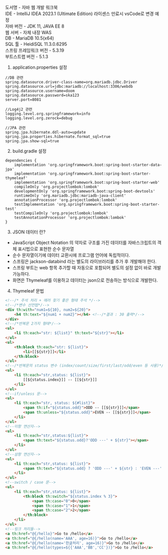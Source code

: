 도서명 - 자바 웹 개발 워크북  
IDE - IntelliJ IDEA 2023.1 (Ultimate Edition) 라이센스 만료시 vsCode로 변경 예정   
자바 버전 - JDK 11, JAVA EE 8  
웹 서버 - 자체 내장 WAS   
DB - MariaDB 10.5(x64)  
SQL 툴 - HeidiSQL 11.3.0.6295  
스프링 프레임워크 버전 - 5.3.19  
부트스트랩 버전 - 5.1.3  

1. application.properties 설정
```
//DB 관련
spring.datasource.driver-class-name=org.mariadb.jdbc.Driver
spring.datasource.url=jdbc:mariadb://localhost:3306/webdb
spring.datasource.username=doom
spring.datasource.password=ska123
server.port=8081

//Log4j2 관련
logging.level.org.springframework=info
logging.level.org.zerock=debug

//JPA 관련
spring.jpa.hibernate.ddl-auto=update
spring.jpa.properties.hibernate.format_sql=true
spring.jpa.show-sql=true
```
2. build.gradle 설정
```
dependencies {
	implementation 'org.springframework.boot:spring-boot-starter-data-jpa'
	implementation 'org.springframework.boot:spring-boot-starter-thymeleaf'
	implementation 'org.springframework.boot:spring-boot-starter-web'
	compileOnly 'org.projectlombok:lombok'
	developmentOnly 'org.springframework.boot:spring-boot-devtools'
	runtimeOnly 'org.mariadb.jdbc:mariadb-java-client'
	annotationProcessor 'org.projectlombok:lombok'
	testImplementation 'org.springframework.boot:spring-boot-starter-test'
	testCompileOnly 'org.projectlombok:lombok'
	testAnnotationProcessor 'org.projectlombok:lombok'
}
```
3. JSON 데이터 란?
  * JavaScript Object Notation 의 약자로 구조를 가진 데이터를 자바스크립트의 객체 표시법으로 표현한 순수 문자열 
  * 순수 문자열이기에 데이터 교환시에 프로그램 언어에 독립적이다.
  * 스프링은 jackson-databind 라는 별도의 라이브러리를 추가 후 개발해야 한다.
  * 스프링 부트는 web 항목 추가할 때 자동으로 포함되어 별도의 설정 없이 바로 개발 가능하다.
  * 화면은 Thymeleaf를 이용하고 데이터는 json으로 전송하는 방식으로 개발한다.

4. Thymeleaf 문법
```html
<!--/* 주석 처리 + 에러 찾기 좋은 형태 주석 */-->
<!--/*변수 선언법*/-->
<div th:with="num1=${10}, num2=${20}">
    <h4 th:text="${num1 + num2}"></h4> <!--/*결과 : 30 출력*/-->
</div>
<!--/*반복문 2가지 형태*/-->
<ul>
    <li th:each="str: ${list}" th:text="${str}"></li>
</ul>
<ul>
    <th:block th:each="str: ${list}">
        <li>[[${str}]]</li>
    </th:block>
</ul>
<!--/*반복문의 status 변수 (index/count/size/first/last/odd/even 등 사용)*/-->
<ul>
    <li th:each="str,status: ${list}">
        [[${status.index}]] -- [[${str}]]
    </li>
</ul>
<!--if/unless 문-->
<ul>
    <li th:each="str, status: ${#list}">
        <span th:if="${status.odd}">ODD -- [[${str}]]</span>
        <span th:unless="${status.odd}">EVEN -- [[${str}]]</span>
    </li>
</ul>
<!--이항 연산자-->
<ul>
    <li th:each="str,status:${list}">
        <span th:text="${status.odd}?'ODD ---' + ${str}"></span>
    </li>
</ul>
<!--삼항 연산자-->
<ul>
    <li th:each="str,status: ${list}">
        <span th:text="${status.odd} ? 'ODD ---' + ${str} : 'EVEN ---' +${str}"></span>
    </li>
</ul>
<!--switch / case 문-->
<ul>
    <li th:each="str,status: ${list}">
        <th:block th:switch="${status.index % 3}">
            <span th:case="0">0</span>
            <span th:case="1">1</span>
            <span th:case="2">2</span>
        </th:block>
    </li>
</ul>
<!--링크 처리들-->
<a th:href="@{/hello}">Go to /hello</a>
<a th:href="@{/hello(name='AAA', age=16)}">Go to /hello</a>
<a th:href="@{/hello(name='한글처리', age=16)}">Go to /hello</a>
<a th:href="@{/hello(types=${{'AAA','BB','CC'})}">Go to /hello</a>
```